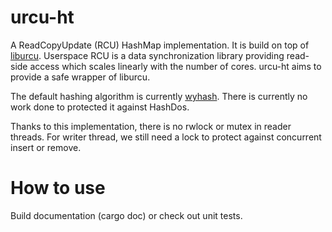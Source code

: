 # urcu-ht

A ReadCopyUpdate (RCU) HashMap implementation. It is build on top of [liburcu].
Userspace RCU is a data synchronization library providing read-side access which scales linearly with the number of cores.
urcu-ht aims to provide a safe wrapper of liburcu.

The default hashing algorithm is currently [wyhash].
There is currently no work done to protected it against HashDos.

Thanks to this implementation, there is no rwlock or mutex in reader threads.
For writer thread, we still need a lock to protect against concurrent insert or remove.

[liburcu]: http://liburcu.org/
[wyhash]: https://docs.rs/wyhash/0.5.0/wyhash/

# How to use

Build documentation (cargo doc) or check out unit tests.